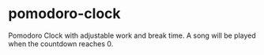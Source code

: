 # pomodoro-clock

Pomodoro Clock with adjustable work and break time. A song will be played when the countdown reaches 0.
